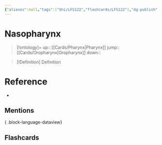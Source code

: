 ```yaml
---
{"aliases":null,"tags":["Uni/LFS122","flashcards/LFS122"],"dg-publish":true,"permalink":"/cards/nasopharynx/","dgPassFrontmatter":true}
---
```


# Nasopharynx

> [!ontology]+
> up:: [[Cards/Pharynx\|Pharynx]]
> jump:: [[Cards/Oropharynx\|Oropharynx]]
> down:: 

> [!Definition] Definition
> 

# Reference
- 

## Mentions

{ .block-language-dataview}

## Flashcards
